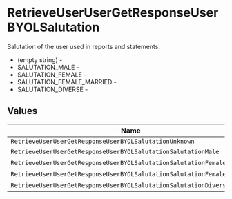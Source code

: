 # RetrieveUserUserGetResponseUserBYOLSalutation

Salutation of the user used in reports and statements.
* (empty string) - 
* SALUTATION_MALE - 
* SALUTATION_FEMALE - 
* SALUTATION_FEMALE_MARRIED - 
* SALUTATION_DIVERSE - 


## Values

| Name                                                                   | Value                                                                  |
| ---------------------------------------------------------------------- | ---------------------------------------------------------------------- |
| `RetrieveUserUserGetResponseUserBYOLSalutationUnknown`                 |                                                                        |
| `RetrieveUserUserGetResponseUserBYOLSalutationSalutationMale`          | SALUTATION_MALE                                                        |
| `RetrieveUserUserGetResponseUserBYOLSalutationSalutationFemale`        | SALUTATION_FEMALE                                                      |
| `RetrieveUserUserGetResponseUserBYOLSalutationSalutationFemaleMarried` | SALUTATION_FEMALE_MARRIED                                              |
| `RetrieveUserUserGetResponseUserBYOLSalutationSalutationDiverse`       | SALUTATION_DIVERSE                                                     |